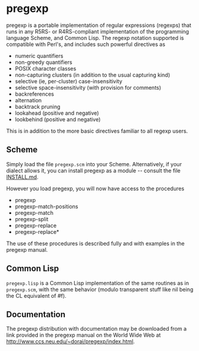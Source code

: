 # pregexp

pregexp is a portable implementation of regular expressions
(regexps) that runs in any R5RS- or R4RS-compliant implementation
of the programming language Scheme, and Common Lisp.  The regexp
notation supported is compatible with Perl's, and includes such
powerful directives as

* numeric quantifiers
* non-greedy quantifiers
* POSIX character classes
* non-capturing clusters (in addition to the usual
    capturing kind)
* selective (ie, per-cluster) case-insensitivity
* selective space-insensitivity (with provision
    for comments)
* backreferences
* alternation
* backtrack pruning
* lookahead (positive and negative)
* lookbehind (positive and negative)

This is in addition to the more basic directives
familiar to all regexp users.

## Scheme

Simply load the file `pregexp.scm` into your
Scheme.  Alternatively, if your dialect allows it, you
can install pregexp as a module -- consult the
file [INSTALL.md](./INSTALL.md).

However you load pregexp, you will now have
access to the procedures

* pregexp
* pregexp-match-positions
* pregexp-match
* pregexp-split
* pregexp-replace
* pregexp-replace*

The use of these procedures is described fully and with
examples in the pregexp manual.

## Common Lisp

`pregexp.lisp` is a Common Lisp implementation of the same
routines as in `pregexp.scm`, with the same behavior (modulo
transparent stuff like nil being the CL equivalent of #f).

## Documentation

The pregexp distribution with documentation may be
downloaded from a link provided in the pregexp manual
on the World Wide Web at
http://www.ccs.neu.edu/~dorai/pregexp/index.html.
